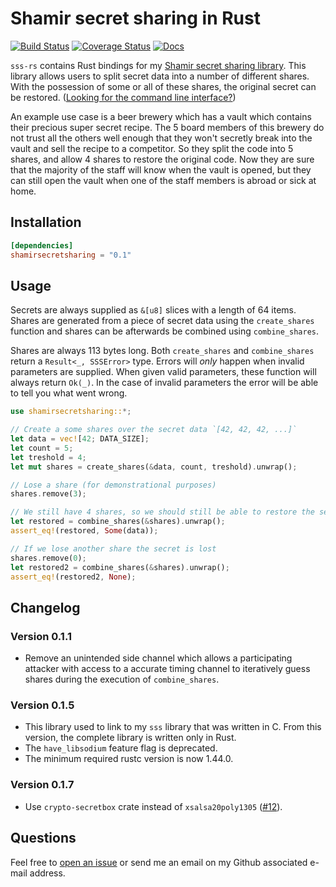 # Shamir secret sharing in Rust

[![Build Status](https://travis-ci.org/dsprenkels/sss-rs.svg?branch=master)](https://travis-ci.org/dsprenkels/sss-rs)
[![Coverage Status](https://coveralls.io/repos/github/dsprenkels/sss-rs/badge.svg?branch=master)](https://coveralls.io/github/dsprenkels/sss-rs?branch=master)
[![Docs](https://docs.rs/shamirsecretsharing/badge.svg)](https://docs.rs/shamirsecretsharing)

`sss-rs` contains Rust bindings for my [Shamir secret sharing library][sss].
This library allows users to split secret data into a number of different
shares. With the possession of some or all of these shares, the original secret
can be restored. ([Looking for the command line interface?][cli])

An example use case is a beer brewery which has a vault which contains their
precious super secret recipe. The 5 board members of this brewery do not trust
all the others well enough that they won't secretly break into the vault and
sell the recipe to a competitor. So they split the code into 5 shares, and
allow 4 shares to restore the original code. Now they are sure that the
majority of the staff will know when the vault is opened, but they can still
open the vault when one of the staff members is abroad or sick at home.

## Installation

```toml
[dependencies]
shamirsecretsharing = "0.1"
```

## Usage

Secrets are always supplied as `&[u8]` slices with a length of 64 items. Shares
are generated from a piece of secret data using the `create_shares` function and
shares can be afterwards be combined using `combine_shares`.

Shares are always 113 bytes long. Both `create_shares` and `combine_shares`
return a `Result<_, SSSError>` type. Errors will _only_ happen when invalid
parameters are supplied. When given valid parameters, these function will always
return `Ok(_)`. In the case of invalid parameters the error will be able to tell
you what went wrong.

```rust
use shamirsecretsharing::*;

// Create a some shares over the secret data `[42, 42, 42, ...]`
let data = vec![42; DATA_SIZE];
let count = 5;
let treshold = 4;
let mut shares = create_shares(&data, count, treshold).unwrap();

// Lose a share (for demonstrational purposes)
shares.remove(3);

// We still have 4 shares, so we should still be able to restore the secret
let restored = combine_shares(&shares).unwrap();
assert_eq!(restored, Some(data));

// If we lose another share the secret is lost
shares.remove(0);
let restored2 = combine_shares(&shares).unwrap();
assert_eq!(restored2, None);
```

## Changelog

### Version 0.1.1

- Remove an unintended side channel which allows a participating attacker with
  access to a accurate timing channel to iteratively guess shares during the
  execution of `combine_shares`.

### Version 0.1.5

- This library used to link to my `sss` library that was written in C.  From
  this version, the complete library is written only in Rust.
- The `have_libsodium` feature flag is deprecated.
- The minimum required rustc version is now 1.44.0.

### Version 0.1.7

- Use `crypto-secretbox` crate instead of `xsalsa20poly1305`
  ([#12](https://github.com/dsprenkels/sss-rs/pull/12)).

## Questions

Feel free to [open an issue](https://github.com/dsprenkels/sss-rs/issues/new)
or send me an email on my Github associated e-mail address.


[sss]: https://github.com/dsprenkels/sss
[cli]: https://github.com/dsprenkels/sss-cli
